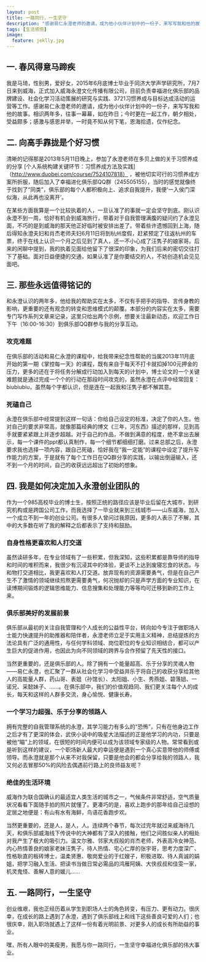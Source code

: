 ```yaml
---
layout: post
title: 一路同行，一生坚守
description: "感谢易仁永澄老师的邀请，成为他小伙伴计划中的一份子，来写写我和他的故事。"
tags: [生活感悟]
image:
  feature: jeklly.jpg
---
```



## 一. 春风得意马蹄疾
我是马琦，性别男，爱好女，2015年6月底博士毕业于同济大学声学研究所，7月7日来到威海，正式加入威海永澄文化传播有限公司，目前负责幸福进化俱乐部的品牌建设、社会化学习活动策展的研究与实践、3721习惯养成与目标达成活动的运营等工作。感谢易仁永澄老师的邀请，成为他小伙伴计划中的一份子，来写写我和他的故事。相识两年多，往事一幕幕，如在昨日；今时更在一起工作，朝夕相处，受益颇多；感激与感恩并举，一时竟不知从何下笔，恩海拾遗，仅作纪念。

## 二. 向高手靠拢是个好习惯
清晰的记得那是2013年5月11日晚上，参加了永澄老师在多贝上做的关于习惯养成的分享 [个人系统构建关键环节：习惯养成方法及实践]（http://www.duobei.com/course/7524107818） ，被他切实可行的习惯养成方案所折服，随后加入了幸福进化俱乐部QQ群（245505155），当时的感觉就像终于找到了“同类”，俱乐部的每个人都积极向上、追求自我提升，我便‘一入侯门深似海，从此再也没离开’。

在某些方面我算是一个比较执着的人，一旦认准了的事就一定会坚守到底。刚认识永澄不到一周，恰好有机会到威海旅行，带着对于自我管理满腹的疑问约了永澄见面，不巧的是到威海的那天他正好临时被安排出差了。带着些许遗憾回到上海，随后得知永澄夫妇和肖杰老师夫妇6月11日将到杭州度假，赶紧预定了往返杭州的车票，终于在线上认识一个月之后见到了真人，还一不小心成了汪隽子的娘家哥。后来的闲聊中提到，我的执着见面给他留下了很深的印象，为我们后来的密切交往打下了基础。面对日益便捷的交通，如果认准了是你要结交的人，不妨创造机会见见面吧。

## 三. 那些永远值得铭记的
和永澄认识的两年多，他给我的帮助实在太多，不仅有手把手的指导、言传身教的影响，更重要的还有观念的转变和思维模式的颠覆。本部分的内容实在太多，需要专门写作系列文章来记录，这里只给出两个示例，想要关注最新动态，欢迎工作日下午（16:00-16:30）到俱乐部QQ群参与我的分享互动。

### 攻克难题
在俱乐部的活动和易仁永澄的课程中，给我带来纪念性帮助的当属2013年11月底开始的第一期《掌控每一天》的课程，既有来自于每天不打卡就扣掉100元押金的压力，更多的还在于将任务分解成行动加入到每天的计划中，博士论文的一个关键难题就是通过完成一个个的行动在那段时间攻克的，虽然永澄在点评中经常回复：biubiubiu，虽然每个字都认识，但是连在一起我和汪隽子都不解其意。

### 死磕自己
永澄在俱乐部中经常提到这样一句话：你给自己设定的标准，决定了你的人生。他对自己的要求非常高，就像那篇经典的博文《三年，河东西》描述的那样，见到高手就要紧紧跟上并逐步超越。对于自己的作品，不做到满意的程度，绝不拿出去展示，每一个课件的ppt都认真制作，每一个细节都细细打磨。过来总部之后，永澄要求我也选择一项内容，跟自己死磕，恰好我在“我一定能”的课程中设定了提升写作能力的方案，于是就有了每个工作日在QQ群分享的实践，以输出倒逼输入，还不到一个月的时间，自己的收获远远超出了初始的想象。


## 四. 我是如何决定加入永澄创业团队的
作为一个985高校毕业的博士生，按照正统的路径应该是毕业后留在大城市，到研究机构或是跨国公司工作，而我选择了一毕业就来到三线城市——山东威海，加入一个成立不到一年的创业公司。有很多人曾问过我原因，更多的人表示了不解，其中的大多数在听了我的解释之后都表示了支持和鼓励。

### 自身性格更喜欢和人打交道
虽然读研多年，在专业领域有了一些积累，但我深知，这些积累都是靠导师的指导和时间的堆积而来，我很少有沉浸其中的体验，更谈不上达到废寝忘食的状态。与和物打交道相比，我更喜欢和人打交道。放弃现有的资源需要勇气，但是在自己产生不了激情的领域继续煎熬更需要勇气，何况抛却的只是声学方面的专业知识，在读博期间锻炼的逻辑思维能力、信息搜集和处理能力等等均可迁移到新的工作上来。

### 俱乐部美好的发展前景
俱乐部从最初的关注自我管理和个人成长的公益性平台，转向如今专注于做职场人士能力快速提升的助推器和陪伴者，永澄老师立足于实用主义精神，总结提炼的方法论具有广泛的通用性，与任何学科领域、岗位职位的专业知识相结合，都可以产生巨大的促进作用，也因此为向不同领域的跨界与合作预留了先天性的接口。

当然更重要的，还是俱乐部的人。除了拥有一个能量超高、乐于分享的灵魂人物——易仁永澄，也汇聚了一群从社会化学习中受益并乐于将自己的收获分享给其他人的高能量人群，药山哥、表姐（孙馆长）、太阳姐、小生、秀燕姐、碧落妞、一诺兄、采懿妹子、……。在俱乐部中，我们的价值观趋同、我们更关注每个人的成长，每天和这样的人群多交流，身心愉悦、健康长寿。

### 一个学习力超强、乐于分享的领路人
拥有完整的自我管理系统的永澄，其学习能力有多么的“恐怖”，只有在他身边工作之后才有了更深的体会，武侠小说中的吸星大法描述的正是他学习的内功，只要是被他“瞄”上的领域，在很短的时间内便可以成为该领域专家级的人物。常常看到或是听到这样的建议，一个职场新人最大的幸运便是遇到一个真心实意带他的师傅或领导。而永澄就是那个从来不对我保留，只要是他会的都会分享给我的领路人，我又何必去冒那50%的风险去偶遇前行路上的良师益友呢？

### 绝佳的生活环境
威海作为联合国确认的最适宜人类生活的城市之一，气候条件非常舒适，空气质量状况看看下面随手拍的照片就懂了。更凑巧的是，喜欢上跑步的那年给自己设想的定居之地便是：有山有水有海鲜，鸟语花香跑步欢。

当然更重要的，还是人，是人，人。连续两个春节，每次过完年就过来威海待几天，和俱乐部威海线下传说中的大神都有了深入的接触，他们之间胜似亲人的相处对我产生了极大的吸引力。温文尔雅、邻家大叔般的肖杰老师，外表高冷女神范、内心热情善良的娘家老妹汪隽子，待人热情、宅心仁厚的张宇哥，思考力度深广、性格耿直的板砖博士，温柔贤惠、敬岗爱业的于红嫂子，积极进取、待人真诚的娟姐，把学习融入生活、把读书当做日常必需品的鸿雁阿姨、大侠叔叔和佳雯一家，机灵鬼怪、善解人意的媛儿……

## 五. 一路同行，一生坚守
创业维艰，我也正经历着从学生到职场人士的角色转变，有压力、更有动力。很庆幸，在成长的路上遇到了永澄，遇到了俱乐部线上和线下这些善良可爱的人们；也很庆幸，刚入职场就遇上了这样一份有着光明前景、对更多人的成长有所助益的事业。

嘿，所有人眼中的美瘦男，我愿与你一路同行，一生坚守幸福进化俱乐部的伟大事业。


